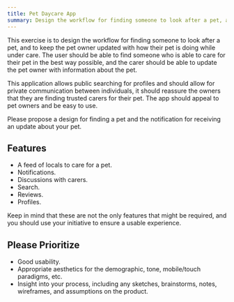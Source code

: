 ```yaml
---
title: Pet Daycare App
summary: Design the workflow for finding someone to look after a pet, and to keep the pet owner updated with how their pet is doing while under care.
---
```


This exercise is to design the workflow for finding someone to look after a pet, and to keep the pet owner updated with how their pet is doing while under care. The user should be able to find someone who is able to care for their pet in the best way possible, and the carer should be able to update the pet owner with information about the pet.

This application allows public searching for profiles and should allow for private communication between individuals, it should reassure the owners that they are finding trusted carers for their pet. The app should appeal to pet owners and be easy to use.

Please propose a design for finding a pet and the notification for receiving an update about your pet.

## Features

* A feed of locals to care for a pet.
* Notifications.
* Discussions with carers.
* Search.
* Reviews.
* Profiles.

Keep in mind that these are not the only features that might be required, and you should use your initiative to ensure a usable experience.

## Please Prioritize

* Good usability.
* Appropriate aesthetics for the demographic, tone, mobile/touch paradigms, etc.
* Insight into your process, including any sketches, brainstorms, notes, wireframes, and assumptions on the product.